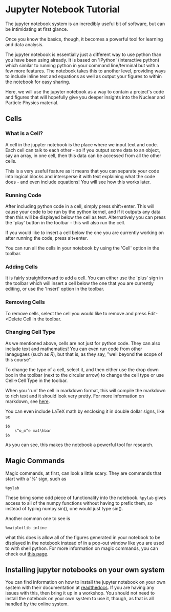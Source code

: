 Jupyter Notebook Tutorial
=========================

The jupyter notebook system is an incredibly useful bit of software, but can be intimidating at first glance.

Once you know the basics, though, it becomes a powerful tool for learning and data analysis.

The jupyter notebook is essentially just a different way to use python than you have been using already. It is based on 'iPython' (interactive python) which similar to running python in your command line/terminal but with a few more features. The notebook takes this to another level, providing ways to include inline text and equations as well as output your figures to within the notebook for easy sharing.

Here, we will use the jupyter notebook as a way to contain a project's code and figures that will hopefully give you deeper insights into the Nuclear and Particle Physics material.

Cells
-----

### What is a Cell?

A cell in the jupyter notebook is the place where we input text and code. Each cell can talk to each other - so if you output some data to an object, say an array, in one cell, then this data can be accessed from all the other cells.

This is a very useful feature as it means that you can separate your code into logical blocks and intersperse it with text explaining what the code does - and even include equations! You will see how this works later.

### Running Code

After including python code in a cell, simply press shift+enter. This will cause your code to be run by the python kernel, and if it outputs any data then this will be displayed below the cell as text. Alternatively you can press the 'play' button in the toolbar - this will also run the cell.

If you would like to insert a cell below the one you are currently working on after running the code, press alt+enter.

You can run all the cells in your notebook by using the 'Cell' option in the toolbar.

### Adding Cells

It is fairly straightforward to add a cell. You can either use the 'plus' sign in the toolbar which will insert a cell below the one that you are currently editing, or use the 'Insert' option in the toolbar.

### Removing Cells

To remove cells, select the cell you would like to remove and press Edit->Delete Cell in the toolbar.

### Changing Cell Type

As we mentioned above, cells are not just for python code. They can also include text and mathematics! You can even run code from other lanagugaes (such as *R*), but that is, as they say, "well beyond the scope of this course".

To change the type of a cell, select it, and then either use the drop down box in the toolbar (next to the circular arrow) to change the cell type or use Cell->Cell Type in the toolbar.

When you 'run' the cell in markdown format, this will compile the markdown to rich text and it should look very pretty. For more information on markdown, see [here](https://daringfireball.net/projects/markdown/syntax).

You can even include LaTeX math by enclosing it in double dollar signs, like so

	$$
		s^o_m^e mat\hbar
	$$

As you can see, this makes the notebook a powerful tool for research.

Magic Commands
--------------

Magic commands, at first, can look a little scary. They are commands that start with a '%' sign, such as

	%pylab

These bring some odd piece of functionality into the notebook. ```%pylab``` gives access to all of the numpy functions without having to prefix them, so instead of typing numpy.sin(), one would just type sin().

Another common one to see is

	%matplotlib inline

what this does is allow all of the figures generated in your notebook to be displayed in the notebook instead of in a pop-out window like you are used to with shell python. For more information on magic commands, you can check out [this page](https://ipython.org/ipython-doc/3/interactive/magics.html).

Installing jupyter notebooks on your own system
-----------------------------------------------

You can find information on how to install the jupyter notebook on your own system with their documentation at [readthedocs](https://jupyter.readthedocs.io/en/latest/). If you are having any issues with this, then bring it up in a workshop. You should not need to install the notebook on your own system to use it, though, as that is all handled by the online system.
